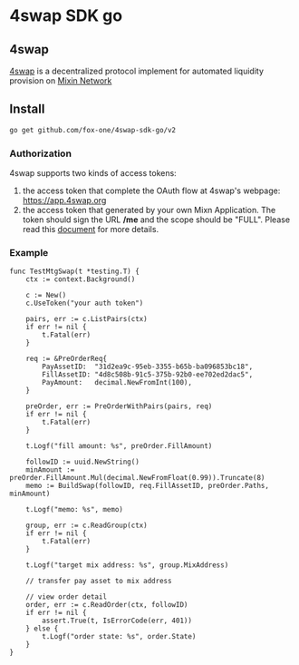 # 4swap SDK go

## 4swap

[4swap](https://4swap.org) is a decentralized protocol implement for automated liquidity provision on [Mixin Network](https://mixin.one)

## Install

```bash
go get github.com/fox-one/4swap-sdk-go/v2
```

### Authorization

4swap supports two kinds of access tokens:

1. the access token that complete the OAuth flow at 4swap's webpage: https://app.4swap.org
2. the access token that generated by your own Mixn Application. The token should sign the URL **/me** and the scope should be "FULL". Please read this [document](https://developers.mixin.one/docs/dapp/guide/generate-jwt-token) for more details.

### Example

```golang
func TestMtgSwap(t *testing.T) {
    ctx := context.Background()
    
    c := New()
    c.UseToken("your auth token")
    
    pairs, err := c.ListPairs(ctx)
    if err != nil {
        t.Fatal(err)
    }
    
    req := &PreOrderReq{
        PayAssetID:  "31d2ea9c-95eb-3355-b65b-ba096853bc18",
        FillAssetID: "4d8c508b-91c5-375b-92b0-ee702ed2dac5",
        PayAmount:   decimal.NewFromInt(100),
    }
    
    preOrder, err := PreOrderWithPairs(pairs, req)
    if err != nil {
        t.Fatal(err)
    }
    
    t.Logf("fill amount: %s", preOrder.FillAmount)
    
    followID := uuid.NewString()
    minAmount := preOrder.FillAmount.Mul(decimal.NewFromFloat(0.99)).Truncate(8)
    memo := BuildSwap(followID, req.FillAssetID, preOrder.Paths, minAmount)
    
    t.Logf("memo: %s", memo)
    
    group, err := c.ReadGroup(ctx)
    if err != nil {
		t.Fatal(err)
    }
    
    t.Logf("target mix address: %s", group.MixAddress)
    
    // transfer pay asset to mix address
    
    // view order detail
    order, err := c.ReadOrder(ctx, followID)
    if err != nil {
        assert.True(t, IsErrorCode(err, 401))
    } else {
        t.Logf("order state: %s", order.State)
    }
}
```
